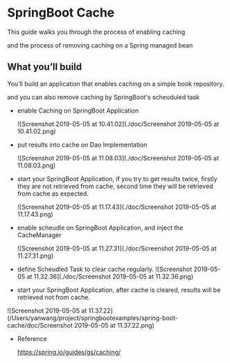 # SpringBoot Cache

This guide walks you through the process of enabling caching 

and the process of removing caching on a Spring managed bean

## What you’ll build

You’ll build an application that enables caching  on a simple book repository.

and you can also remove caching by SpringBoot's scheuduled  task  



- enable Caching on SpringBoot Application

  ![Screenshot 2019-05-05 at 10.41.02](./doc/Screenshot 2019-05-05 at 10.41.02.png)



- put results into cache on Dao Implementation 

  ![Screenshot 2019-05-05 at 11.08.03](./doc/Screenshot 2019-05-05 at 11.08.03.png)



- start your SpringBoot Application, if you try to get results twice, firstly they are not retrieved from cache, second time they will be retrieved from cache as expected.

  

  ![Screenshot 2019-05-05 at 11.17.43](./doc/Screenshot 2019-05-05 at 11.17.43.png)



- enable scheudle on SpringBoot Application, and inject the CacheManager

  ![Screenshot 2019-05-05 at 11.27.31](./doc/Screenshot 2019-05-05 at 11.27.31.png)



- define Scheudled Task to clear cache regularly. ![Screenshot 2019-05-05 at 11.32.36](./doc/Screenshot 2019-05-05 at 11.32.36.png)

- start  your SpringBoot Application, after cache is cleared, results will be retrieved not from cache.  

![Screenshot 2019-05-05 at 11.37.22](/Users/yanwang/project/springbootexamples/spring-boot-cache/doc/Screenshot 2019-05-05 at 11.37.22.png)





- Reference 

  https://spring.io/guides/gs/caching/